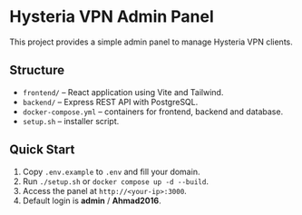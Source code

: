 # Hysteria VPN Admin Panel

This project provides a simple admin panel to manage Hysteria VPN clients.

## Structure
- `frontend/` – React application using Vite and Tailwind.
- `backend/` – Express REST API with PostgreSQL.
- `docker-compose.yml` – containers for frontend, backend and database.
- `setup.sh` – installer script.

## Quick Start
1. Copy `.env.example` to `.env` and fill your domain.
2. Run `./setup.sh` or `docker compose up -d --build`.
3. Access the panel at `http://<your-ip>:3000`.
4. Default login is **admin** / **Ahmad2016**.
